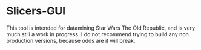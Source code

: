 # Slicers-GUI

This tool is intended for datamining Star Wars The Old Republic, and is very much still a work in progress. I do not recommend trying to build any non production versions, because odds are it will break.  

